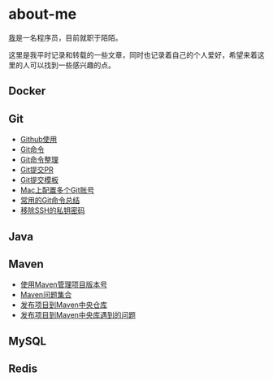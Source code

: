 # about-me
[我](https://github.com/xinput123/about-me/blob/main/me/xinput.md)是一名程序员，目前就职于陌陌。

这里是我平时记录和转载的一些文章，同时也记录着自己的个人爱好，希望来着这里的人可以找到一些感兴趣的点。

## Docker

## Git
- [Github使用](https://github.com/xinput123/about-me/blob/main/Git/Github%E4%BD%BF%E7%94%A8.md)
- [Git命令](https://github.com/xinput123/about-me/blob/main/Git/Git%E5%91%BD%E4%BB%A4.md)
- [Git命令整理](https://github.com/xinput123/about-me/blob/main/Git/Git%E5%91%BD%E4%BB%A4%E6%95%B4%E7%90%86.md)
- [Git提交PR](https://github.com/xinput123/about-me/blob/main/Git/Git%E6%8F%90%E4%BA%A4PR.md)
- [Git提交模板](https://github.com/xinput123/about-me/blob/main/Git/Git%E6%8F%90%E4%BA%A4%E6%A8%A1%E6%9D%BF.md)
- [Mac上配置多个Git账号](https://github.com/xinput123/about-me/blob/main/Git/Mac%E4%B8%8A%E9%85%8D%E7%BD%AE%E5%A4%9A%E4%B8%AAGit%E8%B4%A6%E5%8F%B7.md)
- [常用的Git命令总结](https://github.com/xinput123/about-me/blob/main/Git/%E5%B8%B8%E7%94%A8%E7%9A%84Git%E5%91%BD%E4%BB%A4%E6%80%BB%E7%BB%93.md)
- [移除SSH的私钥密码](https://github.com/xinput123/about-me/blob/main/Git/%E7%A7%BB%E9%99%A4SSH%E7%9A%84%E7%A7%81%E9%92%A5%E5%AF%86%E7%A0%81.md)

## Java

## Maven
- [使用Maven管理项目版本号](https://github.com/xinput123/about-me/blob/main/Maven/%E4%BD%BF%E7%94%A8Maven%E7%AE%A1%E7%90%86%E9%A1%B9%E7%9B%AE%E7%89%88%E6%9C%AC%E5%8F%B7.md)
- [Maven问题集合](https://github.com/xinput123/about-me/blob/main/Maven/Maven%E9%97%AE%E9%A2%98%E9%9B%86%E5%90%88.md)
- [发布项目到Maven中央仓库](https://github.com/xinput123/about-me/blob/main/Maven/%E5%8F%91%E5%B8%83%E9%A1%B9%E7%9B%AE%E5%88%B0Maven%E4%B8%AD%E5%A4%AE%E4%BB%93%E5%BA%93.md)
- [发布项目到Maven中央库遇到的问题](https://github.com/xinput123/about-me/blob/main/Maven/%E5%8F%91%E5%B8%83%E9%A1%B9%E7%9B%AE%E5%88%B0Maven%E4%B8%AD%E5%A4%AE%E5%BA%93%E9%81%87%E5%88%B0%E7%9A%84%E9%97%AE%E9%A2%98.md)

## MySQL


## Redis